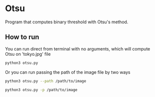 # Otsu

Program that computes binary threshold with Otsu's method.

## How to run
You can run direct from terminal with no arguments, which will compute
Otsu on 'tokyo.jpg' file
```bash
python3 otsu.py
```

Or you can run passing the path of the image file by two ways
```bash
python3 otsu.py --path /path/to/image
```

```bash
python3 otsu.py -p /path/to/image
```